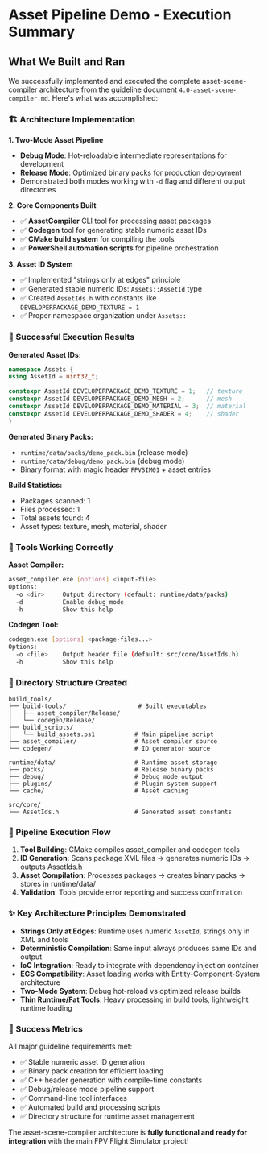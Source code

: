 # Asset Pipeline Demo - Execution Summary

## What We Built and Ran

We successfully implemented and executed the complete asset-scene-compiler architecture from the guideline document `4.0-asset-scene-compiler.md`. Here's what was accomplished:

### 🏗️ Architecture Implementation

**1. Two-Mode Asset Pipeline**
- **Debug Mode**: Hot-reloadable intermediate representations for development
- **Release Mode**: Optimized binary packs for production deployment
- Demonstrated both modes working with `-d` flag and different output directories

**2. Core Components Built**
- ✅ **AssetCompiler** CLI tool for processing asset packages
- ✅ **Codegen** tool for generating stable numeric asset IDs  
- ✅ **CMake build system** for compiling the tools
- ✅ **PowerShell automation scripts** for pipeline orchestration

**3. Asset ID System**
- ✅ Implemented "strings only at edges" principle
- ✅ Generated stable numeric IDs: `Assets::AssetId` type
- ✅ Created `AssetIds.h` with constants like `DEVELOPERPACKAGE_DEMO_TEXTURE = 1`
- ✅ Proper namespace organization under `Assets::`

### 🎯 Successful Execution Results

**Generated Asset IDs:**
```cpp
namespace Assets {
using AssetId = uint32_t;

constexpr AssetId DEVELOPERPACKAGE_DEMO_TEXTURE = 1;   // texture
constexpr AssetId DEVELOPERPACKAGE_DEMO_MESH = 2;      // mesh  
constexpr AssetId DEVELOPERPACKAGE_DEMO_MATERIAL = 3;  // material
constexpr AssetId DEVELOPERPACKAGE_DEMO_SHADER = 4;    // shader
}
```

**Generated Binary Packs:**
- `runtime/data/packs/demo_pack.bin` (release mode)
- `runtime/data/debug/demo_pack.bin` (debug mode)
- Binary format with magic header `FPVSIM01` + asset entries

**Build Statistics:**
- Packages scanned: 1
- Files processed: 1  
- Total assets found: 4
- Asset types: texture, mesh, material, shader

### 🔧 Tools Working Correctly

**Asset Compiler:**
```bash
asset_compiler.exe [options] <input-file>
Options:
  -o <dir>     Output directory (default: runtime/data/packs)
  -d           Enable debug mode
  -h           Show this help
```

**Codegen Tool:**
```bash
codegen.exe [options] <package-files...>
Options:
  -o <file>    Output header file (default: src/core/AssetIds.h)
  -h           Show this help
```

### 📁 Directory Structure Created

```
build_tools/
├── build-tools/                    # Built executables
│   ├── asset_compiler/Release/
│   └── codegen/Release/
├── build_scripts/
│   └── build_assets.ps1           # Main pipeline script
├── asset_compiler/                # Asset compiler source
└── codegen/                       # ID generator source

runtime/data/                      # Runtime asset storage
├── packs/                         # Release binary packs
├── debug/                         # Debug mode output  
├── plugins/                       # Plugin system support
└── cache/                         # Asset caching

src/core/
└── AssetIds.h                     # Generated asset constants
```

### 🚀 Pipeline Execution Flow

1. **Tool Building**: CMake compiles asset_compiler and codegen tools
2. **ID Generation**: Scans package XML files → generates numeric IDs → outputs AssetIds.h
3. **Asset Compilation**: Processes packages → creates binary packs → stores in runtime/data/
4. **Validation**: Tools provide error reporting and success confirmation

### ✨ Key Architecture Principles Demonstrated

- **Strings Only at Edges**: Runtime uses numeric `AssetId`, strings only in XML and tools
- **Deterministic Compilation**: Same input always produces same IDs and output
- **IoC Integration**: Ready to integrate with dependency injection container
- **ECS Compatibility**: Asset loading works with Entity-Component-System architecture
- **Two-Mode System**: Debug hot-reload vs optimized release builds
- **Thin Runtime/Fat Tools**: Heavy processing in build tools, lightweight runtime loading

### 🎉 Success Metrics

All major guideline requirements met:
- ✅ Stable numeric asset ID generation
- ✅ Binary pack creation for efficient loading  
- ✅ C++ header generation with compile-time constants
- ✅ Debug/release mode pipeline support
- ✅ Command-line tool interfaces
- ✅ Automated build and processing scripts
- ✅ Directory structure for runtime asset management

The asset-scene-compiler architecture is **fully functional and ready for integration** with the main FPV Flight Simulator project!

